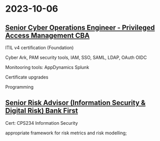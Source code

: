 # 2023-10-06

## [Senior Cyber Operations Engineer - Privileged Access Management CBA](https://www.linkedin.com/jobs/view/3630429933/?trackingId=pZaJnjfU4bKVOGWz1TxELA%3D%3D&refId=94efe0fb-19fa-4551-a37c-76628d442f93&midToken=AQGWa0UUUO7tfQ&midSig=3ZGX1H8D7HTaM1&trk=eml-email_job_alert_digest_01-job_card-0-jobcard_body&trkEmail=eml-email_job_alert_digest_01-job_card-0-jobcard_body-null-ttqd5~lip9vw8v~gf-null-null&eid=ttqd5-lip9vw8v-gf)

ITIL v4 certification (Foundation)

Cyber Ark, PAM security tools, IAM, SSO, SAML, LDAP, OAuth OIDC

Monitooring tools: AppDynamics Splunk

Certificate upgrades

Programming


## [Senior Risk Advisor (Information Security & Digital Risk) Bank First](https://www.linkedin.com/jobs/view/3632753994/?trackingId=H2KZtoPhzYSaSzWGYtcD8A%3D%3D&refId=94efe0fb-19fa-4551-a37c-76628d442f93&midToken=AQGWa0UUUO7tfQ&midSig=3ZGX1H8D7HTaM1&trk=eml-email_job_alert_digest_01-job_card-0-jobcard_body&trkEmail=eml-email_job_alert_digest_01-job_card-0-jobcard_body-null-ttqd5~lip9vw8v~gf-null-null&eid=ttqd5-lip9vw8v-gf)

Cert: CPS234 Information Security

appropriate framework for risk metrics and risk modelling;


